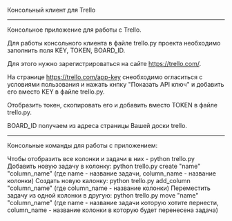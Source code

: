 Консольный клиент для Trello

--------

Консольное приложение для работы с Trello.

Для работы консольного клиента в файле trello.py проекта необходимо заполнить поля KEY, TOKEN, BOARD_ID.

Для этого нужно зарегистрироваться на сайте https://trello.com/.

На странице https://trello.com/app-key снеобходимо огласиться с условиями пользования и нажать кнпку "Показать API ключ" и добавить его вместо KEY в файле trello.py.

Отобразить токен, cкопировать его и добавить вместо TOKEN в файле trello.py.

BOARD_ID получаем из адреса страницы Вашей доски trello.

--------

Консольные команды для работы с приложением:

Чтобы отобразить все колонки и задачи в них - python trello.py
Добавить новую задачу в колонку: python trello.py create "name" "column_name" (где name - название задачи, column_name - название колонки)
Создать новую калонку: python trello.py add_column "column_name" (где column_name - название колонки)
Переместить задачу из одной колонки в другую: python trello.py move "name" "column_name" (где name - название задачи которую хотите пернести, column_name - название колонки в которую будет перенесена задача)